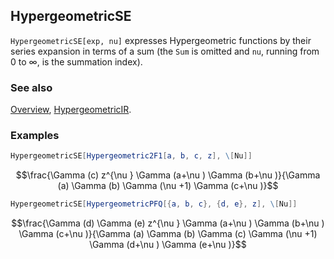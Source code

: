 ## HypergeometricSE

`HypergeometricSE[exp, nu]` expresses Hypergeometric functions by their series expansion in terms of a sum (the `Sum` is omitted and `nu`, running from $0$ to $\infty$, is the summation index).

### See also

[Overview](Extra/FeynCalc.md), [HypergeometricIR](HypergeometricIR.md).

### Examples

```mathematica
HypergeometricSE[Hypergeometric2F1[a, b, c, z], \[Nu]]
```

$$\frac{\Gamma (c) z^{\nu } \Gamma (a+\nu ) \Gamma (b+\nu )}{\Gamma (a) \Gamma (b) \Gamma (\nu +1) \Gamma (c+\nu )}$$

```mathematica
HypergeometricSE[HypergeometricPFQ[{a, b, c}, {d, e}, z], \[Nu]]
```

$$\frac{\Gamma (d) \Gamma (e) z^{\nu } \Gamma (a+\nu ) \Gamma (b+\nu ) \Gamma (c+\nu )}{\Gamma (a) \Gamma (b) \Gamma (c) \Gamma (\nu +1) \Gamma (d+\nu ) \Gamma (e+\nu )}$$